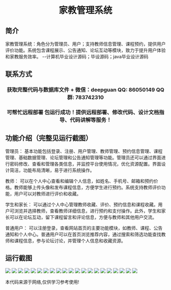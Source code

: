 <p><h1 align="center">家教管理系统</h1></p>

## 简介
家教管理系统：角色分为管理员、用户；支持教师信息管理、课程预约，提供用户评价功能。系统包含课程展示、公告通知、论坛互动等模块，致力于提升用户体验和家教服务效率。    --计算机毕业设计源码；毕设源码；java毕业设计源码


## 联系方式
<p><h3 align="center">获取完整代码与数据库文件 + 微信：deepguan QQ: 86050149 QQ群: 783742310</h3></p>
<p><h3 align="center">可帮忙远程部署 包运行成功！提供远程部署、修改代码、设计文档指导、代码讲解等服务！</h3></p>

## 功能介绍（完整见运行截图）
管理员： 基本功能包括登录、注册、用户管理、教师管理、预约信息管理、课程管理、基础数据管理、论坛管理和公告通知管理等功能。管理员还可以通过界面进行密码修改、查看和管理各类信息，并监控平台使用情况，优化资源配置。界面设计简洁，功能布局清晰，易于进行系统操作。

教师： 可以在个人中心查看和编辑个人信息，如姓名、手机号、邮箱和预约价格。教师能够上传头像和发布课程信息，方便学生进行预约。系统支持教师评价功能，用户可以对教师进行评价和收藏。

学生和家长： 可以通过个人中心管理教师收藏、评价、预约信息和课程收藏。用户可浏览并选择教师，查看教师详细信息，进行预约和支付操作。此外，学生和家长可以在论坛互动，留下课程留言和评论信息，方便与教师和其他用户交流。

普通用户： 可以注册登录，查看网站首页的主要功能模块，如教师、课程、公告通知和个人中心。普通用户可以在首页浏览推荐内容，通过搜索和筛选功能查找教师和课程信息，参与论坛讨论，并管理个人信息和收藏资源。


## 运行截图
![](img/001.jpg)
![](img/002.jpg)
![](img/003.jpg)
![](img/004.jpg)
![](img/005.jpg)
![](img/006.jpg)
![](img/007.jpg)
![](img/008.jpg)
![](img/009.jpg)
![](img/010.jpg)
![](img/011.jpg)
![](img/012.jpg)
![](img/013.jpg)
![](img/014.jpg)
![](img/015.jpg)
![](img/016.jpg)
![](img/017.jpg)
![](img/018.jpg)
![](img/019.jpg)
![](img/020.jpg)
![](img/021.jpg)

<p>本代码来源于网络,仅供学习参考使用!</p>
